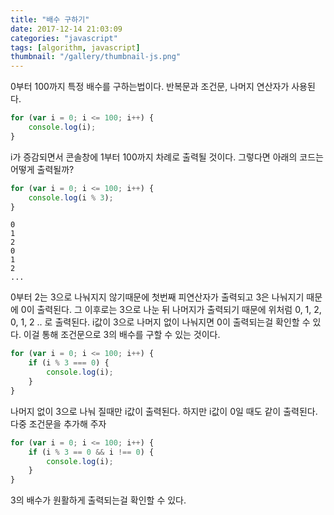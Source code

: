 ```yaml
---
title: "배수 구하기"
date: 2017-12-14 21:03:09
categories: "javascript"
tags: [algorithm, javascript]
thumbnail: "/gallery/thumbnail-js.png"
---
```


0부터 100까지 특정 배수를 구하는법이다. 반복문과 조건문, 나머지 연산자가 사용된다.

<!-- more -->

```javascript
for (var i = 0; i <= 100; i++) {
    console.log(i);
}
```

i가 증감되면서 콘솔창에 1부터 100까지 차례로 출력될 것이다. 그렇다면 아래의 코드는 어떻게 출력될까?

```javascript
for (var i = 0; i <= 100; i++) {
    console.log(i % 3);
}
```

```
0  
1  
2  
0  
1  
2  
...
```

0부터 2는 3으로 나눠지지 않기때문에 첫번째 피연산자가 출력되고 3은 나눠지기 때문에 0이 출력된다. 그 이후로는 3으로 나눈 뒤 나머지가 출력되기 때문에 위처럼 0, 1, 2, 0, 1, 2 .. 로 출력된다. i값이 3으로 나머지 없이 나눠지면 0이 출력되는걸 확인할 수 있다. 이걸 통해 조건문으로 3의 배수를 구할 수 있는 것이다.

```javascript
for (var i = 0; i <= 100; i++) {
    if (i % 3 === 0) {
        console.log(i);
    }
}
```

나머지 없이 3으로 나눠 질때만 i값이 출력된다. 하지만 i값이 0일 때도 같이 출력된다. 다중 조건문을 추가해 주자

```javascript
for (var i = 0; i <= 100; i++) {
    if (i % 3 == 0 && i !== 0) {
        console.log(i);
    }
}
```

3의 배수가 원활하게 출력되는걸 확인할 수 있다.
